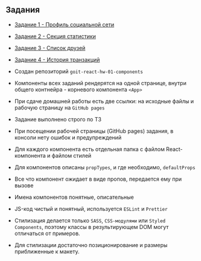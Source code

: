 ## Задания

- [Задание 1 - Профиль социальной сети](./src/components/task_1/)
- [Задание 2 - Секция статистики](./src/components/task_2/)
- [Задание 3 - Список друзей](./src/components/task_3/)
- [Задание 4 - История транзакций](./src/components/task_4)

- Создан репозиторий `goit-react-hw-01-components`
- Компоненты всех заданий рендерятся на одной странице, внутри общего
  контнейра - корневого компонента `<App>`
- При сдаче домашней работы есть две ссылки: на исходные файлы и рабочую
  страницу на `GitHub pages`
- Задание выполнено строго по ТЗ
- При посещении рабочей страницы (GitHub pages) задания, в консоли нету ошибок и
  предупреждений
- Для каждого компонента есть отдельная папка с файлом React-компонента и файлом
  стилей
- Для компонентов описаны `propTypes`, и где необходимо, `defaultProps`
- Все что компонент ожидает в виде пропов, передается ему при вызове
- Имена компонентов понятные, описательные
- JS-код чистый и понятный, используется `ESLint` и `Prettier`
- Стилизация делается только `SASS`, `CSS-модулями` или `Styled Components`,
  поэтому классы в результирующем DOM могут отличаться от примеров.
- Для стилизации достаточно позиционирование и размеры приближенные к макету.
